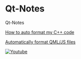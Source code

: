 # Qt-Notes
Qt-Notes

[How to auto format my C++ code](https://forum.qt.io/topic/103159/how-to-auto-format-my-code)

[Automatically format QML/JS files](https://doc.qt.io/qtcreator/creator-how-to-autoformat-qml-js.html)

[![Youtube](https://img.shields.io/badge/YouTube-red?style=for-the-badge&logo=youtube&logoColor=white)](https://www.youtube.com/@ShivMLinux)
